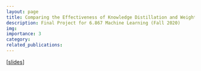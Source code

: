 ```yaml
---
layout: page
title: Comparing the Effectiveness of Knowledge Distillation and Weight-Based Pruning on Neural Networks
description: Final Project for 6.867 Machine Learning (Fall 2020)
img:
importance: 3
category:
related_publications:
---
```


[[slides](https://amburger66.github.io/assets/pdf/6.867_Project_Presentation.pdf)]
